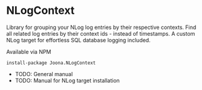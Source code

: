 # NLogContext
Library for grouping your NLog log entries by their respective contexts. Find all related log entries by their context ids - instead of timestamps.
A custom NLog target for effortless SQL database logging included. 

Available via NPM
```
install-package Joona.NLogContext
```

+ TODO: General manual
+ TODO: Manual for NLog target installation
